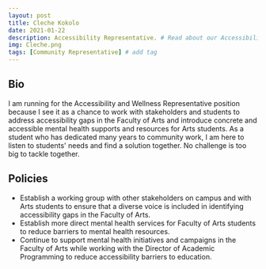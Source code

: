 ```yaml
---
layout: post
title: Cleche Kokolo
date: 2021-01-22
description: Accessibility Representative. # Read about our Accessibility Representative and her policies
img: Cleche.png 
tags: [Community Representative] # add tag
---
```

## Bio
 I am running for the Accessibility and Wellness Representative position because I see it as a chance to work with stakeholders and students to address accessibility gaps in the Faculty of Arts and introduce concrete and accessible mental health supports and resources for Arts students. As a student who has dedicated many years to community work, I am here to listen to students' needs and find a solution together. 
No challenge is too big to tackle together.

## Policies
- Establish a working group with other stakeholders on campus and with Arts students to ensure that a diverse voice is included in identifying accessibility gaps in the Faculty of Arts.
- Establish more direct mental health services for Faculty of Arts students to reduce barriers to mental health resources.
- Continue to support mental health initiatives and campaigns in the Faculty of Arts while working with the Director of Academic Programming to reduce accessibility barriers to education.



